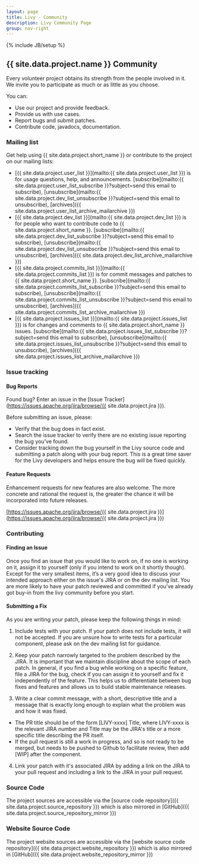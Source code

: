 ```yaml
---
layout: page
title: Livy - Community
description: Livy Community Page
group: nav-right
---
```

<!--
{% comment %}
Licensed to the Apache Software Foundation (ASF) under one or more
contributor license agreements.  See the NOTICE file distributed with
this work for additional information regarding copyright ownership.
The ASF licenses this file to you under the Apache License, Version 2.0
(the "License"); you may not use this file except in compliance with
the License.  You may obtain a copy of the License at

http://www.apache.org/licenses/LICENSE-2.0

Unless required by applicable law or agreed to in writing, software
distributed under the License is distributed on an "AS IS" BASIS,
WITHOUT WARRANTIES OR CONDITIONS OF ANY KIND, either express or implied.
See the License for the specific language governing permissions and
limitations under the License.
{% endcomment %}
-->

{% include JB/setup %}

## {{ site.data.project.name }} Community

Every volunteer project obtains its strength from the people involved in it. We invite you to participate as much or as little as you choose.

You can:

* Use our project and provide feedback.
* Provide us with use cases.
* Report bugs and submit patches.
* Contribute code, javadocs, documentation.

### Mailing list

Get help using {{ site.data.project.short_name }} or contribute to the project on our mailing lists:

* [{{ site.data.project.user_list }}](mailto:{{ site.data.project.user_list }}) is for usage questions, help, and announcements. [subscribe](mailto:{{ site.data.project.user_list_subscribe }}?subject=send this email to subscribe),     [unsubscribe](mailto:{{ site.data.project.dev_list_unsubscribe }}?subject=send this email to unsubscribe), [archives]({{ site.data.project.user_list_archive_mailarchive }})
* [{{ site.data.project.dev_list }}](mailto:{{ site.data.project.dev_list }}) is for people who want to contribute code to {{ site.data.project.short_name }}. [subscribe](mailto:{{ site.data.project.dev_list_subscribe }}?subject=send this email to subscribe), [unsubscribe](mailto:{{ site.data.project.dev_list_unsubscribe }}?subject=send this email to unsubscribe), [archives]({{ site.data.project.dev_list_archive_mailarchive }})
* [{{ site.data.project.commits_list }}](mailto:{{ site.data.project.commits_list }}) is for commit messages and patches to {{ site.data.project.short_name }}. [subscribe](mailto:{{ site.data.project.commits_list_subscribe }}?subject=send this email to subscribe), [unsubscribe](mailto:{{ site.data.project.commits_list_unsubscribe }}?subject=send this email to unsubscribe), [archives]({{ site.data.project.commits_list_archive_mailarchive }})
* [{{ site.data.project.issues_list }}](mailto:{{ site.data.project.issues_list }}) is for changes and comments to {{ site.data.project.short_name }} issues. [subscribe](mailto:{{ site.data.project.issues_list_subscribe }}?subject=send this email to subscribe), [unsubscribe](mailto:{{ site.data.project.issues_list_unsubscribe }}?subject=send this email to unsubscribe), [archives]({{ site.data.project.issues_list_archive_mailarchive }})


### Issue tracking

#### Bug Reports

Found bug? Enter an issue in the [Issue Tracker](https://issues.apache.org/jira/browse/{{ site.data.project.jira }}).

Before submitting an issue, please:

* Verify that the bug does in fact exist.
* Search the issue tracker to verify there are no existing issue reporting the bug you've found.
* Consider tracking down the bug yourself in the Livy source code and submitting a patch along with your bug report. This is a great time saver for the Livy developers and helps ensure the bug will be fixed quickly.


#### Feature Requests

Enhancement requests for new features are also welcome. The more concrete and rational the request is, the greater the chance it will be incorporated into future releases.


  [https://issues.apache.org/jira/browse/{{ site.data.project.jira }}](https://issues.apache.org/jira/browse/{{ site.data.project.jira }})

### Contributing

#### Finding an Issue

Once you find an issue that you would like to work on, if no one is working on it, assign it to yourself (only if you
intend to work on it shortly though). Except for the very smallest items, it’s a very good idea to discuss your intended
approach either on the issue's JIRA or on the dev mailing list. You are more likely to have your patch reviewed and
committed if you’ve already got buy-in from the livy community before you start.

#### Submitting a Fix

As you are writing your patch, please keep the following things in mind:

1. Include tests with your patch. If your patch does not include tests, it will not be accepted. If you are
unsure how to write tests for a particular component, please ask on the dev mailing list for guidance.

2. Keep your patch narrowly targeted to the problem described by the JIRA. It is important that we maintain
discipline about the scope of each patch. In general, if you find a bug while working on a specific feature, file a JIRA
for the bug, check if you can assign it to yourself and fix it independently of the feature. This helps us to
differentiate between bug fixes and features and allows us to build stable maintenance releases.

3. Write a clear commit message, with a short, descriptive title and a message that is exactly long
enough to explain what the problem was and how it was fixed. 
  * The PR title should be of the form [LIVY-xxxx] Title, where LIVY-xxxx is the relevant JIRA number and Title may be
  the JIRA's title or a more specific title describing the PR itself.
  * If the pull request is still a work in progress, and so is not ready to be merged, but needs to be pushed to Github
  to facilitate review, then add [WIP] after the component.

4. Link your patch with it's associated JIRA by adding a link on the JIRA to your pull request and including a link to
the JIRA in your pull request.

### Source Code

The project sources are accessible via the [source code repository]({{ site.data.project.source_repository }}) which is also mirrored in [GitHub]({{ site.data.project.source_repository_mirror }})


### Website Source Code

The project website sources are accessible via the [website source code repository]({{ site.data.project.website_repository }}) which is also mirrored in [GitHub]({{ site.data.project.website_repository_mirror }})
